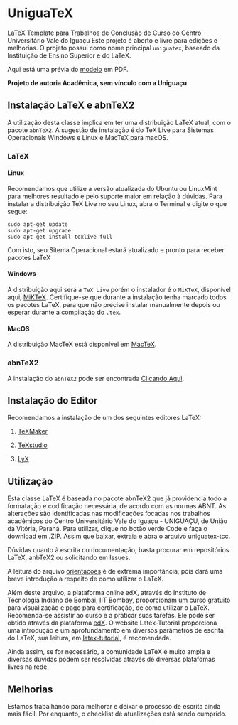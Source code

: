 # UniguaTeX
LaTeX Template para Trabalhos de Conclusão de Curso do Centro Universitário Vale do Iguaçu
Este projeto é aberto e livre para edições e melhorias.
O projeto possui como nome principal `uniguatex`, baseado da Instituição de Ensino Superior e do LaTeX.

Aqui está uma prévia do [modelo](modelo.pdf) em PDF.

**Projeto de autoria Acadêmica, sem vínculo com a Uniguaçu**

## Instalação LaTeX e abnTeX2

A utilização desta classe implica em ter uma distribuição LaTeX atual, com o pacote `abnTeX2`. A sugestão de instalação é do TeX Live para Sistemas Operacionais Windows e Linux e MacTeX para macOS.

### LaTeX

#### Linux

Recomendamos que utilize a versão atualizada do Ubuntu ou LinuxMint para melhores resultado e pelo suporte maior em relação à dúvidas.
Para instalar a distribuição TeX Live no seu Linux, abra o Terminal e digite o que segue:
```
sudo apt-get update
sudo apt-get upgrade
sudo apt-get install texlive-full
```
Com isto, seu Sitema Operacional estará atualizado e pronto para receber pacotes LaTeX

#### Windows

A distribuição aqui será a `TeX Live` porém o instalador é o `MiKTeX`, disponível aqui, [MiKTeX](https://miktex.org/download).
Certifique-se que durante a instalação tenha marcado todos os pacotes LaTeX, para que não precise instalar manualmente depois ou esperar durante a compilação do `.tex`.

#### MacOS

A distribuição MacTeX está disponível em [MacTeX](https://tug.org/mactex/mactex-download.html).

### abnTeX2

A instalação do `abnTeX2` pode ser encontrada [Clicando Aqui](https://github.com/abntex/abntex2/wiki/Instalacao).

## Instalação do Editor

Recomendamos a instalação de um dos seguintes editores LaTeX:

1.  [TeXMaker](https://www.xm1math.net/texmaker/)

2.  [TeXstudio](https://www.texstudio.org/)

3.  [LyX](https://www.lyx.org/Download)

## Utilização

Esta classe LaTeX é baseada no pacote abnTeX2 que já providencia todo a formatação e codificação necessária, de acordo com as normas ABNT. As alterações são identificadas nas modificações focadas nos trabalhos acadêmicos do Centro Universitário Vale do Iguaçu - UNIGUAÇU, de União da Vitória, Paraná. Para utilizar, clique no botão verde Code e faça o download em .ZIP. Assim que baixar, extraia e abra o arquivo uniguatex-tcc.

Dúvidas quanto à escrita ou documentação, basta procurar em repositórios LaTeX, anbTeX2 ou solicitando em Issues.

A leitura do arquivo [orientacoes](orientacoes.pdf) é de extrema importância, pois dará uma breve introdução a respeito de como utilizar o LaTeX.

Além deste arquivo, a plataforma online edX, através do Instituto de Técnologia Indiano de Bombai, IIT Bombay, proporcionam um curso gratuito para visualização e pago para certificação, de como utilizar o LaTeX. Recomenda-se assistir ao curso e a praticar suas tarefas. Ele pode ser obtido através da plataforma [edX](https://www.edx.org/course/latex-for-students-engineers-and-scientists-2).
O website Latex-Tutorial proporciona uma introdução e um aprofundamento em diversos parâmetros de escrita do LaTeX, sua leitura, em [latex-tutorial](https://www.latex-tutorial.com/tutorials/), é recomendada.

Ainda assim, se for necessário, a comunidade LaTeX é muito ampla e diversas dúvidas podem ser resolvidas através de diversas platafomas livres na rede.

## Melhorias

Estamos trabalhando para melhorar e deixar o processo de escrita ainda mais fácil. Por enquanto, o checklist de atualizações está sendo cumprido.

